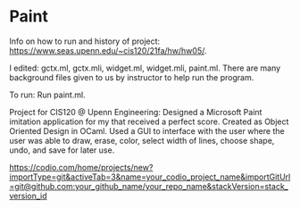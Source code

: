 # Paint
Info on how to run and history of project: https://www.seas.upenn.edu/~cis120/21fa/hw/hw05/.

I edited: gctx.ml, gctx.mli, widget.ml, widget.mli, paint.ml. There are many background files given to us by instructor to help run the program. 

To run: Run paint.ml.

Project for CIS120 @ Upenn Engineering: Designed a Microsoft Paint imitation application for my that received a perfect score. Created as Object Oriented Design in OCaml. Used a GUI to interface with the user where the user was able to draw, erase, color, select width of lines, choose shape, undo, and save for later use.

https://codio.com/home/projects/new?importType=git&activeTab=3&name=your_codio_project_name&importGitUrl=git@github.com:your_github_name/your_repo_name&stackVersion=stack_version_id
